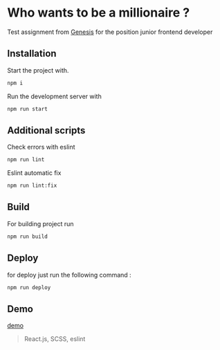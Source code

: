 # Who wants to be a millionaire ?

Test assignment from [Genesis](https://gen.tech/) for the position junior frontend developer

## Installation

Start the project with.

```bash
npm i
```

Run the development server with

```bash
npm run start
```

## Additional scripts
Check errors with eslint

```bash
npm run lint
```

Eslint automatic fix

```bash
npm run lint:fix
```

## Build
For building project run

```bash
npm run build
```

## Deploy
for deploy just run the following command :

```bash
npm run deploy
```
## Demo
[demo](https://VCHMichael.github.io/genesis-millioner) <br/>


> React.js, SCSS, eslint




    


